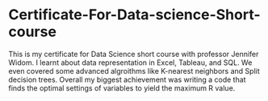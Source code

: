 # Certificate-For-Data-science-Short-course
This is my certificate for Data Science short course with professor Jennifer Widom. 
I learnt about data representation in Excel, Tableau, and SQL. We even covered some advanced algroithms like K-nearest neighbors and Split decision trees. 
Overall my biggest achievement was writing a code that finds the optimal settings of variables to yield the maximum R value. 
